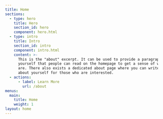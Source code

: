 ```yaml
---
title: Home
sections:
  - type: hero
    title: Hero
    section_id: hero
    component: hero.html
  - type: intro
    title: Intro
    section_id: intro
    component: intro.html
    content: >-
      This is the "about" excerpt. It can be used to provide a paragraph about
      yourself that people can read on the homepage to get a sense of who you
      are. There also exists a dedicated about page where you can write more
      about yourself for those who are interested.
  - actions:
      - label: Learn More
        url: /about
menus:
  main:
    title: Home
    weight: 1
layout: home
---
```


